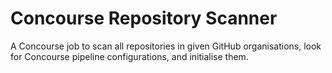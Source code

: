 # Concourse Repository Scanner

A Concourse job to scan all repositories in given GitHub organisations, look for Concourse pipeline configurations, and initialise them.


